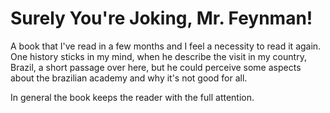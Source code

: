 # Surely You're Joking, Mr. Feynman!

A book that I've read in a few months and I feel a necessity to read it again.
One history sticks in my mind, when he describe the visit in my country, Brazil,
a short passage over here, but he could perceive some aspects about the
brazilian academy and why it's not good for all.
  
In general the book keeps the reader with the full attention.
